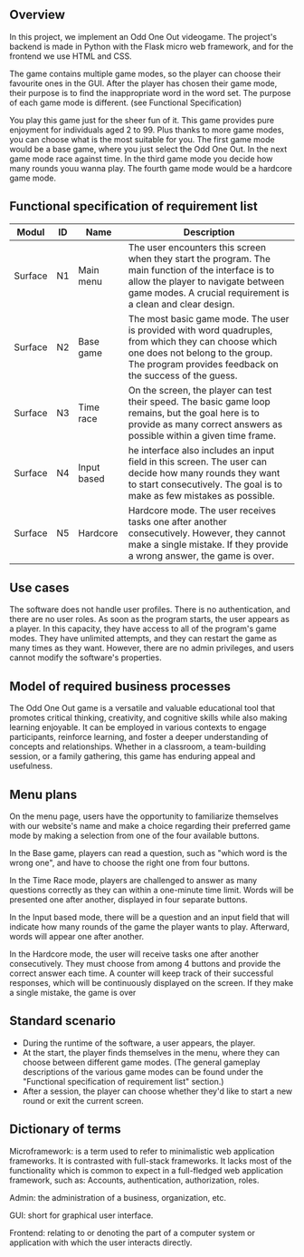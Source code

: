 ## Overview
In this project, we implement an Odd One Out videogame.
The project's backend is made in Python with the Flask micro web framework, and for the frontend we use HTML and CSS.

The game contains multiple game modes, so the player can choose their favourite ones in the GUI.
After the player has chosen their game mode, their purpose is to find the inappropriate word in the word set.
The purpose of each game mode is different. (see Functional Specification)

You play this game just for the sheer fun of it. This game provides pure enjoyment for individuals aged 2 to 99.
Plus thanks to more game modes, you can choose what is the most suitable for you.
The first game mode would be a base game, where you just select the Odd One Out.
In the next game mode race against time.
In the third game mode you decide how many rounds youu wanna play.
The fourth game mode would be a hardcore game mode.

## Functional specification of requirement list

| Modul   | ID   | Name       | Description |
| ------- | ---- | ---------- | ----------- |
| Surface | N1   | Main menu  |  The user encounters this screen when they start the program. The main function of the interface is to allow the player to navigate between game modes. A crucial requirement is a clean and clear design.  |
| Surface | N2   | Base game  | The most basic game mode. The user is provided with word quadruples, from which they can choose which one does not belong to the group. The program provides feedback on the success of the guess. |
| Surface | N3   | Time race  |  On the screen, the player can test their speed. The basic game loop remains, but the goal here is to provide as many correct answers as possible within a given time frame. |
| Surface | N4   | Input based| he interface also includes an input field in this screen. The user can decide how many rounds they want to start consecutively. The goal is to make as few mistakes as possible.  |
| Surface | N5   | Hardcore   |   Hardcore mode. The user receives tasks one after another consecutively. However, they cannot make a single mistake. If they provide a wrong answer, the game is over.  |


## Use cases

The software does not handle user profiles. There is no authentication, and there are no user roles. As soon as the program starts, the user appears as a player. In this capacity, they have access to all of the program's game modes. They have unlimited attempts, and they can restart the game as many times as they want. However, there are no admin privileges, and users cannot modify the software's properties.

## Model of required business processes

The Odd One Out game is a versatile and valuable educational tool that promotes critical thinking, creativity, and cognitive skills while also making learning enjoyable. It can be employed in various contexts to engage participants, reinforce learning, and foster a deeper understanding of concepts and relationships. Whether in a classroom, a team-building session, or a family gathering, this game has enduring appeal and usefulness.

## Menu plans

On the menu page, users have the opportunity to familiarize themselves with our website's name and make a choice regarding their preferred game mode by making a selection from one of the four available buttons.

In the Base game, players can read a question, such as "which word is the wrong one", and have to choose the right one from four buttons.

In the Time Race mode, players are challenged to answer as many questions correctly as they can within a one-minute time limit. Words will be presented one after another, displayed in four separate buttons.

In the Input based mode, there will be a question and an input field that will indicate how many rounds of the game the player wants to play. Afterward, words will appear one after another.

In the Hardcore mode, the user will receive tasks one after another consecutively. They must choose from among 4 buttons and provide the correct answer each time. A counter will keep track of their successful responses, which will be continuously displayed on the screen. If they make a single mistake, the game is over

## Standard scenario

- During the runtime of the software, a user appears, the player.
- At the start, the player finds themselves in the menu, where they can choose between different game modes. (The general gameplay descriptions of the various game modes can be found under the "Functional specification of requirement list" section.)
- After a session, the player can choose whether they'd like to start a new round or exit the current screen.

## Dictionary of terms

Microframework: is a term used to refer to minimalistic web application frameworks. It is contrasted with full-stack frameworks. It lacks most of the functionality which is common to expect in a full-fledged web application framework, such as: Accounts, authentication, authorization, roles.

Admin: the administration of a business, organization, etc.

GUI: short for graphical user interface.

Frontend: relating to or denoting the part of a computer system or application with which the user interacts directly.
